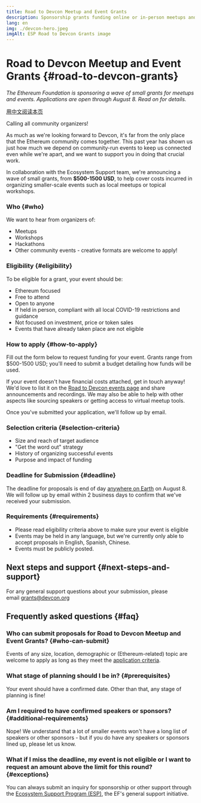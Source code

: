 ```yaml
---
title: Road to Devcon Meetup and Event Grants
description: Sponsorship grants funding online or in-person meetups and events leading up to Devcon
lang: en
img: ./devcon-hero.jpeg
imgAlt: ESP Road to Devcon Grants image
---
```


# Road to Devcon Meetup and Event Grants {#road-to-devcon-grants}

*The Ethereum Foundation is sponsoring a wave of small grants for meetups and events. Applications are open through August 8. Read on for details.*

<!-- [Lee esta página en español](/es/devcon-grants/) -->
[用中文阅读本页](/zh/devcon-grants)

Calling all community organizers! 

As much as we're looking forward to Devcon, it's far from the only place that the Ethereum community comes together. This past year has shown us just how much we depend on community-run events to keep us connected even while we're apart, and we want to support you in doing that crucial work. 

In collaboration with the Ecosystem Support team, we're announcing a wave of small grants, from **$500-1500 USD**, to help cover costs incurred in organizing smaller-scale events such as local meetups or topical workshops. 

### Who {#who}

We want to hear from organizers of:

- Meetups
- Workshops
- Hackathons
- Other community events - creative formats are welcome to apply!

### Eligibility {#eligibility}

To be eligible for a grant, your event should be:

- Ethereum focused
- Free to attend
- Open to anyone
- If held in person, compliant with all local COVID-19 restrictions and guidance
- Not focused on investment, price or token sales
- Events that have already taken place are not eligible

### How to apply {#how-to-apply}

Fill out the form below to request funding for your event. Grants range from $500-1500 USD; you'll need to submit a budget detailing how funds will be used. 

If your event doesn't have financial costs attached, get in touch anyway! We'd love to list it on the [Road to Devcon events page](https://www.devcon.org/en/#participate) and share announcements and recordings. We may also be able to help with other aspects like sourcing speakers or getting access to virtual meetup tools. 

Once you've submitted your application, we'll follow up by email. 

<DevconGrantsForm />

### Selection criteria {#selection-criteria}

- Size and reach of target audience
- "Get the word out" strategy
- History of organizing successful events
- Purpose and impact of funding

### **Deadline for Submission** {#deadline}

The deadline for proposals is end of day [anywhere on Earth](https://en.wikipedia.org/wiki/Anywhere_on_Earth) on August 8. We will follow up by email within 2 business days to confirm that we've received your submission.

### **Requirements** {#requirements}

- Please read eligibility criteria above to make sure your event is eligible
- Events may be held in any language, but we're currently only able to accept proposals in English, Spanish, Chinese.
- Events must be publicly posted.

## **Next steps and support** {#next-steps-and-support}

For any general support questions about your submission, please email [grants@devcon.org](mailto:grants@devcon.org)

## **Frequently asked questions** {#faq}

### **Who can submit proposals for Road to Devcon Meetup and Event Grants?** {#who-can-submit}

Events of any size, location, demographic or (Ethereum-related) topic are welcome to apply as long as they meet the [application criteria](#eligibility). 

### **What stage of planning should I be in?** {#prerequisites}

Your event should have a confirmed date. Other than that, any stage of planning is fine!

### Am I required to have confirmed speakers or sponsors? {#additional-requirements}

Nope! We understand that a lot of smaller events won't have a long list of speakers or other sponsors - but if you do have any speakers or sponsors lined up, please let us know. 

### **What if I miss the deadline, my event is not eligible or I want to request an amount above the limit for this round?** {#exceptions}

You can always submit an inquiry for sponsorship or other support through the [Ecosystem Support Program (ESP)](https://esp.ethereum.foundation/), the EF's general support initiative.